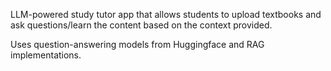 LLM-powered study tutor app that allows students to upload textbooks and ask questions/learn the content based on the context provided. 

Uses question-answering models from Huggingface and RAG implementations.
